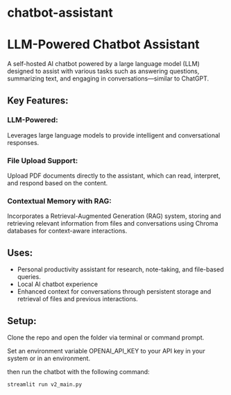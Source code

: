 # chatbot-assistant


# LLM-Powered Chatbot Assistant
A self-hosted AI chatbot powered by a large language model (LLM) designed to assist with various tasks such as answering questions, summarizing text, and engaging in conversations—similar to ChatGPT.

## Key Features:
### LLM-Powered:
Leverages large language models to provide intelligent and conversational responses.

### File Upload Support:
Upload PDF documents directly to the assistant, which can read, interpret, and respond based on the content.

### Contextual Memory with RAG:
Incorporates a Retrieval-Augmented Generation (RAG) system, storing and retrieving relevant information from files and conversations using Chroma databases for context-aware interactions.


## Uses:
- Personal productivity assistant for research, note-taking, and file-based queries.
- Local AI chatbot experience
- Enhanced context for conversations through persistent storage and retrieval of files and previous interactions.

## Setup:
Clone the repo and open the folder via terminal or command prompt. 

Set an environment variable OPENAI_API_KEY to your API key in your system or in an environment.


then run the chatbot with the following command:

```streamlit run v2_main.py```

